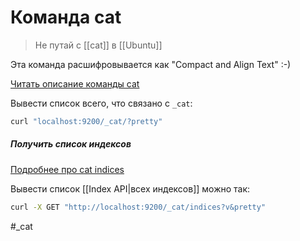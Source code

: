 # Команда cat

> Не путай с [[cat]] в [[Ubuntu]]

Эта команда расшифровывается как "Compact and Align Text" :-)

[Читать описание команды cat](https://www.elastic.co/guide/en/elasticsearch/reference/7.17/cat.html)

Вывести список всего, что связано с `_cat`:
```bash
curl "localhost:9200/_cat/?pretty"
```


##### Получить список индексов
[Подробнее про cat indices](https://www.elastic.co/guide/en/elasticsearch/reference/7.17/cat-indices.html)

Вывести список [[Index API|всех индексов]] можно так:

```bash
curl -X GET "http://localhost:9200/_cat/indices?v&pretty"
```


#_cat
